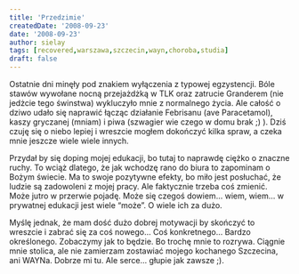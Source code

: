 ```yaml
---
title: 'Przedzimie'
createdDate: '2008-09-23'
date: '2008-09-23'
author: sielay
tags: [recovered,warszawa,szczecin,wayn,choroba,studia]
draft: false
---
```


Ostatnie dni minęły pod znakiem wyłączenia z typowej egzystencji. Bóle stawów wywołane nocną przejażdżką w TLK oraz zatrucie Granderem (nie jedżcie tego świnstwa) wykluczyło mnie z normalnego życia. Ale całość o dziwo udało się naprawić łącząc działanie Febrisanu (ave Paracetamol), kaszy gryczanej (mniam) i piwa (szwagier wie czego w domu brak ;) ). Dziś czuję się o niebo lepiej i wreszcie mogłem dokończyć kilka spraw, a czeka mnie jeszcze wiele wiele innych.

Przydał by się doping mojej edukacji, bo tutaj to naprawdę ciężko o znaczne ruchy. To wciąż dlatego, że jak wchodzę rano do biura to zapominam o Bożym świecie. Ma to swoje pozytywne efekty, bo miło jest posłuchać, że ludzie są zadowoleni z mojej pracy. Ale faktycznie trzeba coś zmienić. Może jutro w przerwie pojadę. Może się czegoś dowiem… wiem, wiem… w prywatnej edukacji jest wiele “może”. O wiele ich za dużo.

Myślę jednak, że mam dość dużo dobrej motywacji by skończyć to wreszcie i zabrać się za coś nowego… Coś konkretnego… Bardzo określonego. Zobaczymy jak to będzie. Bo trochę mnie to rozrywa. Ciągnie mnie stolica, ale nie zamierzam zostawiać mojego kochanego Szczecina, ani WAYNa. Dobrze mi tu. Ale serce… głupie jak zawsze ;).
